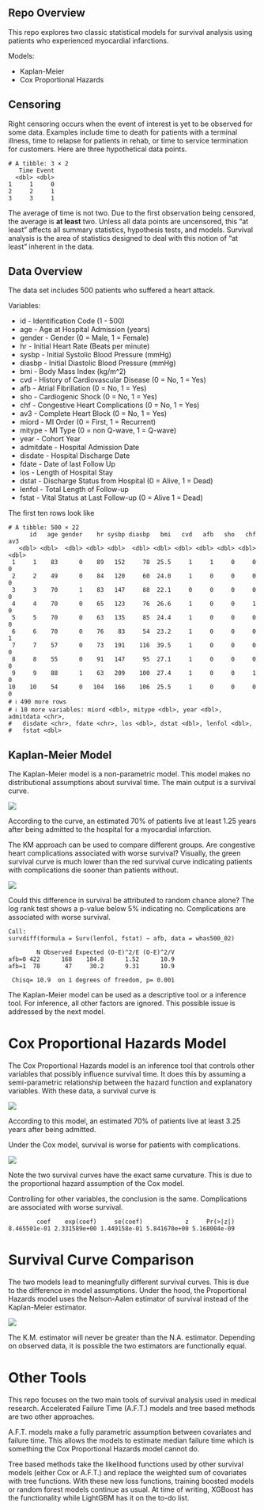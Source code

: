
## Repo Overview

This repo explores two classic statistical models for survival analysis
using patients who experienced myocardial infarctions.

Models:

- Kaplan-Meier
- Cox Proportional Hazards

## Censoring

Right censoring occurs when the event of interest is yet to be observed
for some data. Examples include time to death for patients with a
terminal illness, time to relapse for patients in rehab, or time to
service termination for customers. Here are three hypothetical data
points.

    # A tibble: 3 × 2
       Time Event
      <dbl> <dbl>
    1     1     0
    2     2     1
    3     3     1

The average of time is not two. Due to the first observation being
censored, the average is **at least** two. Unless all data points are
uncensored, this “at least” affects all summary statistics, hypothesis
tests, and models. Survival analysis is the area of statistics designed
to deal with this notion of “at least” inherent in the data.

## Data Overview

The data set includes 500 patients who suffered a heart attack.

Variables:

- id - Identification Code (1 - 500)
- age - Age at Hospital Admission (years)
- gender - Gender (0 = Male, 1 = Female)
- hr - Initial Heart Rate (Beats per minute)
- sysbp - Initial Systolic Blood Pressure (mmHg)
- diasbp - Initial Diastolic Blood Pressure (mmHg)
- bmi - Body Mass Index (kg/m^2)
- cvd - History of Cardiovascular Disease (0 = No, 1 = Yes)
- afb - Atrial Fibrillation (0 = No, 1 = Yes)
- sho - Cardiogenic Shock (0 = No, 1 = Yes)
- chf - Congestive Heart Complications (0 = No, 1 = Yes)
- av3 - Complete Heart Block (0 = No, 1 = Yes)
- miord - MI Order (0 = First, 1 = Recurrent)
- mitype - MI Type (0 = non Q-wave, 1 = Q-wave)
- year - Cohort Year
- admitdate - Hospital Admission Date
- disdate - Hospital Discharge Date
- fdate - Date of last Follow Up
- los - Length of Hospital Stay
- dstat - Discharge Status from Hospital (0 = Alive, 1 = Dead)
- lenfol - Total Length of Follow-up
- fstat - Vital Status at Last Follow-up (0 = Alive 1 = Dead)

The first ten rows look like

    # A tibble: 500 × 22
          id   age gender    hr sysbp diasbp   bmi   cvd   afb   sho   chf   av3
       <dbl> <dbl>  <dbl> <dbl> <dbl>  <dbl> <dbl> <dbl> <dbl> <dbl> <dbl> <dbl>
     1     1    83      0    89   152     78  25.5     1     1     0     0     0
     2     2    49      0    84   120     60  24.0     1     0     0     0     0
     3     3    70      1    83   147     88  22.1     0     0     0     0     0
     4     4    70      0    65   123     76  26.6     1     0     0     1     0
     5     5    70      0    63   135     85  24.4     1     0     0     0     0
     6     6    70      0    76    83     54  23.2     1     0     0     0     1
     7     7    57      0    73   191    116  39.5     1     0     0     0     0
     8     8    55      0    91   147     95  27.1     1     0     0     0     0
     9     9    88      1    63   209    100  27.4     1     0     0     1     0
    10    10    54      0   104   166    106  25.5     1     0     0     0     0
    # ℹ 490 more rows
    # ℹ 10 more variables: miord <dbl>, mitype <dbl>, year <dbl>, admitdata <chr>,
    #   disdate <chr>, fdate <chr>, los <dbl>, dstat <dbl>, lenfol <dbl>,
    #   fstat <dbl>

## Kaplan-Meier Model

The Kaplan-Meier model is a non-parametric model. This model makes no
distributional assumptions about survival time. The main output is a
survival curve.

![](README_files/figure-commonmark/unnamed-chunk-4-1.png)

According to the curve, an estimated 70% of patients live at least 1.25
years after being admitted to the hospital for a myocardial infarction.

The KM approach can be used to compare different groups. Are congestive
heart complications associated with worse survival? Visually, the green
survival curve is much lower than the red survival curve indicating
patients with complications die sooner than patients without.

![](README_files/figure-commonmark/unnamed-chunk-5-1.png)

Could this difference in survival be attributed to random chance alone?
The log rank test shows a p-value below 5% indicating no. Complications
are associated with worse survival.

    Call:
    survdiff(formula = Surv(lenfol, fstat) ~ afb, data = whas500_02)

            N Observed Expected (O-E)^2/E (O-E)^2/V
    afb=0 422      168    184.8      1.52      10.9
    afb=1  78       47     30.2      9.31      10.9

     Chisq= 10.9  on 1 degrees of freedom, p= 0.001 

The Kaplan-Meier model can be used as a descriptive tool or a inference
tool. For inference, all other factors are ignored. This possible issue
is addressed by the next model.

# Cox Proportional Hazards Model

The Cox Proportional Hazards model is an inference tool that controls
other variables that possibly influence survival time. It does this by
assuming a semi-parametric relationship between the hazard function and
explanatory variables. With these data, a survival curve is

![](README_files/figure-commonmark/unnamed-chunk-7-1.png)

According to this model, an estimated 70% of patients live at least 3.25
years after being admitted.

Under the Cox model, survival is worse for patients with complications.

![](README_files/figure-commonmark/unnamed-chunk-8-1.png)

Note the two survival curves have the exact same curvature. This is due
to the proportional hazard assumption of the Cox model.

Controlling for other variables, the conclusion is the same.
Complications are associated with worse survival.

            coef    exp(coef)     se(coef)            z     Pr(>|z|) 
    8.465501e-01 2.331589e+00 1.449158e-01 5.841670e+00 5.168004e-09 

# Survival Curve Comparison

The two models lead to meaningfully different survival curves. This is
due to the difference in model assumptions. Under the hood, the
Proportional Hazards model uses the Nelson-Aalen estimator of survival
instead of the Kaplan-Meier estimator.

![](README_files/figure-commonmark/unnamed-chunk-10-1.png)

The K.M. estimator will never be greater than the N.A. estimator.
Depending on observed data, it is possible the two estimators are
functionally equal.

# Other Tools

This repo focuses on the two main tools of survival analysis used in
medical research. Accelerated Failure Time (A.F.T.) models and tree
based methods are two other approaches.

A.F.T. models make a fully parametric assumption between covariates and
failure time. This allows the models to estimate median failure time
which is something the Cox Proportional Hazards model cannot do.

Tree based methods take the likelihood functions used by other survival
models (either Cox or A.F.T.) and replace the weighted sum of covariates
with tree functions. With these new loss functions, training boosted
models or random forest models continue as usual. At time of writing,
XGBoost has the functionality while LightGBM has it on the to-do list.

